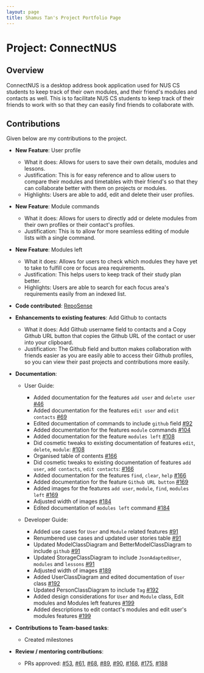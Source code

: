 ```yaml
---
layout: page
title: Shamus Tan's Project Portfolio Page
---
```


# Project: ConnectNUS

## Overview
ConnectNUS is a desktop address book application used for NUS CS students to keep track of their own modules, and their friend's modules and contacts as well. This is to facilitate NUS CS students to keep track of their friends to work with so that they can easily find friends to collaborate with.

## Contributions
Given below are my contributions to the project.

* **New Feature**: User profile
  * What it does: Allows for users to save their own details, modules and lessons.
  * Justification: This is for easy reference and to allow users to compare their modules and timetables with their friend's so that they can collaborate better with them on projects or modules.
  * Highlights: Users are able to add, edit and delete their user profiles.


* **New Feature**: Module commands
  * What it does: Allows for users to directly add or delete modules from their own profiles or their contact's profiles.
  * Justification: This is to allow for more seamless editing of module lists with a single command.


* **New Feature**: Modules left
  * What it does: Allows for users to check which modules they have yet to take to fulfill core or focus area requirements.
  * Justification: This helps users to keep track of their study plan better.
  * Highlights: Users are able to search for each focus area's requirements easily from an indexed list.


* **Code contributed**: [RepoSense](https://nus-cs2103-ay2223s1.github.io/tp-dashboard/?search=shamooose&breakdown=true&sort=groupTitle&sortWithin=title&since=2022-09-16&timeframe=commit&mergegroup=&groupSelect=groupByRepos&checkedFileTypes=docs~functional-code~test-code~other)


* **Enhancements to existing features**: Add Github to contacts
  * What it does: Add Github username field to contacts and a Copy Github URL button that copies the Github URL of the contact or user into your clipboard.
  * Justification: The Github field and button makes collaboration with friends easier as you are easily able to access their Github profiles, so you can view their past projects and contributions more easily.


* **Documentation**:
  * User Guide:
    * Added documentation for the features `add user` and `delete user` [#46](https://github.com/AY2223S1-CS2103T-T14-4/tp/pull/46)
    * Added documentation for the features `edit user` and `edit contacts` [#69](https://github.com/AY2223S1-CS2103T-T14-4/tp/pull/69)
    * Edited documentation of commands to include `github` field [#92](https://github.com/AY2223S1-CS2103T-T14-4/tp/pull/92)
    * Added documentation for the features `module` commands [#104](https://github.com/AY2223S1-CS2103T-T14-4/tp/pull/104)
    * Added documentation for the feature `modules left` [#108](https://github.com/AY2223S1-CS2103T-T14-4/tp/pull/108)
    * Did cosmetic tweaks to existing documentation of features `edit`, `delete`, `module`: [#108](https://github.com/AY2223S1-CS2103T-T14-4/tp/pull/108)
    * Organised table of contents [#166](https://github.com/AY2223S1-CS2103T-T14-4/tp/pull/166)
    * Did cosmetic tweaks to existing documentation of features `add user`, `add contacts`, `edit contacts`: [#166](https://github.com/AY2223S1-CS2103T-T14-4/tp/pull/166)
    * Added documentation for the features `find`, `clear`, `help` [#166](https://github.com/AY2223S1-CS2103T-T14-4/tp/pull/166)
    * Added documentation for the feature `Github URL button` [#169](https://github.com/AY2223S1-CS2103T-T14-4/tp/pull/169)
    * Added images for the features `add user`, `module`, `find`, `modules left` [#169](https://github.com/AY2223S1-CS2103T-T14-4/tp/pull/169)
    * Adjusted width of images [#184](https://github.com/AY2223S1-CS2103T-T14-4/tp/pull/184)
    * Edited documentation of `modules left` command [#184](https://github.com/AY2223S1-CS2103T-T14-4/tp/pull/184)

  * Developer Guide:
    * Added use cases for `User` and `Module` related features [#91](https://github.com/AY2223S1-CS2103T-T14-4/tp/pull/91)
    * Renumbered use cases and updated user stories table [#91](https://github.com/AY2223S1-CS2103T-T14-4/tp/pull/91)
    * Updated ModelClassDiagram and BetterModelClassDiagram to include `github` [#91](https://github.com/AY2223S1-CS2103T-T14-4/tp/pull/91)
    * Updated StorageClassDiagram to include `JsonAdaptedUser`, `modules` and `lessons` [#91](https://github.com/AY2223S1-CS2103T-T14-4/tp/pull/91)
    * Adjusted width of images [#189](https://github.com/AY2223S1-CS2103T-T14-4/tp/pull/189)
    * Added UserClassDiagram and edited documentation of `User` class [#192](https://github.com/AY2223S1-CS2103T-T14-4/tp/pull/192)
    * Updated PersonClassDiagram to include `Tag` [#192](https://github.com/AY2223S1-CS2103T-T14-4/tp/pull/192)
    * Added design considerations for `User` and `Module` class, Edit modules and Modules left features [#199](https://github.com/AY2223S1-CS2103T-T14-4/tp/pull/199)
    * Added descriptions to edit contact's modules and edit user's modules features [#199](https://github.com/AY2223S1-CS2103T-T14-4/tp/pull/199)


* **Contributions to Team-based tasks**:
  * Created milestones


* **Review / mentoring contributions**:
  * PRs approved: [#53](https://github.com/AY2223S1-CS2103T-T14-4/tp/pull/53), [#61](https://github.com/AY2223S1-CS2103T-T14-4/tp/pull/61), [#68](https://github.com/AY2223S1-CS2103T-T14-4/tp/pull/68),
  [#89](https://github.com/AY2223S1-CS2103T-T14-4/tp/pull/89), [#90](https://github.com/AY2223S1-CS2103T-T14-4/tp/pull/90), [#168](https://github.com/AY2223S1-CS2103T-T14-4/tp/pull/168),
  [#175](https://github.com/AY2223S1-CS2103T-T14-4/tp/pull/175), [#188](https://github.com/AY2223S1-CS2103T-T14-4/tp/pull/188)
